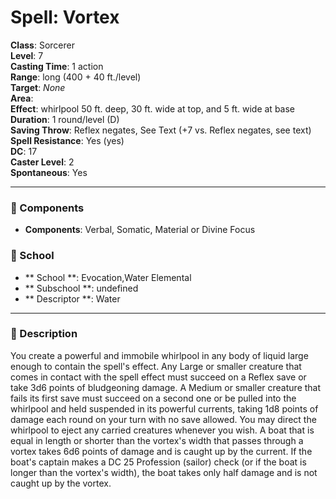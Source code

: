 
# Spell: Vortex
**Class**: Sorcerer  
**Level**: 7  
**Casting Time**: 1 action  
**Range**: long (400 + 40 ft./level)  
**Target**: _None_  
**Area**:   
**Effect**: whirlpool 50 ft. deep, 30 ft. wide at top, and 5 ft. wide at base  
**Duration**: 1 round/level (D)  
**Saving Throw**: Reflex negates, See Text (+7 vs. Reflex negates, see text)  
**Spell Resistance**: Yes (yes)  
**DC**: 17  
**Caster Level**: 2  
**Spontaneous**: Yes

---

### 🔮 Components
- **Components**: Verbal, Somatic, Material or Divine Focus

### 🏫 School
- ** School **: Evocation,Water Elemental
- ** Subschool **: undefined
- ** Descriptor **: Water
---

### 📜 Description
You create a powerful and immobile whirlpool in any body of liquid large enough to contain the spell's effect. Any Large or smaller creature that comes in contact with the spell effect must succeed on a Reflex save or take 3d6 points of bludgeoning damage. A Medium or smaller creature that fails its first save must succeed on a second one or be pulled into the whirlpool and held suspended in its powerful currents, taking 1d8 points of damage each round on your turn with no save allowed. You may direct the whirlpool to eject any carried creatures whenever you wish. A boat that is equal in length or shorter than the vortex's width that passes through a vortex takes 6d6 points of damage and is caught up by the current. If the boat's captain makes a DC 25 Profession (sailor) check (or if the boat is longer than the vortex's width), the boat takes only half damage and is not caught up by the vortex.
